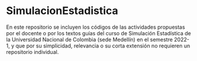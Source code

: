 # SimulacionEstadistica
 En este repositorio se incluyen los códigos de las actividades propuestas por el docente o por los textos guías del curso de Simulación Estadística de la Universidad Nacional de Colombia (sede Medellín) en el semestre 2022-1, y que por su simplicidad, relevancia o su corta extensión no requieren un repositorio individual.

